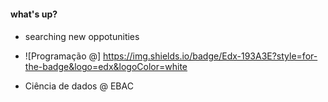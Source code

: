 #### what's up? <h4>


* searching new oppotunities 

* ![Programação @] https://img.shields.io/badge/Edx-193A3E?style=for-the-badge&logo=edx&logoColor=white
* Ciência de dados @ EBAC
